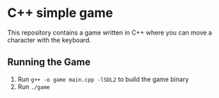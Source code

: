 # C++ simple game

This repository contains a game written in C++ where you can move a character with the keyboard.

## Running the Game

1. Run `g++ -o game main.cpp -lSDL2` to build the game binary
2. Run `./game`